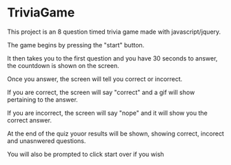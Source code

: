 # TriviaGame


This project is an 8 question timed trivia game made with javascript/jquery.

The game begins by pressing the "start" button.

It then takes you to the first question and you have 30 seconds to answer, the countdown is shown on the screen.

Once you answer, the screen will tell you correct or incorrect.

If you are correct, the screen will say "correct" and a gif will show pertaining to the answer.

If you are incorrect, the screen will say "nope" and it will show you the correct answer.

At the end of the quiz youor results will be shown, showing correct, incorect and unasnwered questions. 

You will also be prompted to click start over if you wish 




